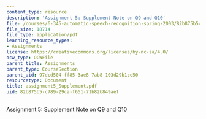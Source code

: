 ```yaml
---
content_type: resource
description: 'Assignment 5: Supplement Note on Q9 and Q10'
file: /courses/6-345-automatic-speech-recognition-spring-2003/82b875b5c78929caf65171b82b849aef_assignment5_Supplement.pdf
file_size: 18714
file_type: application/pdf
learning_resource_types:
- Assignments
license: https://creativecommons.org/licenses/by-nc-sa/4.0/
ocw_type: OCWFile
parent_title: Assignments
parent_type: CourseSection
parent_uid: 97dcd504-ff85-3ae8-7ab8-103d29b1ce50
resourcetype: Document
title: assignment5_Supplement.pdf
uid: 82b875b5-c789-29ca-f651-71b82b849aef
---
```

Assignment 5: Supplement Note on Q9 and Q10